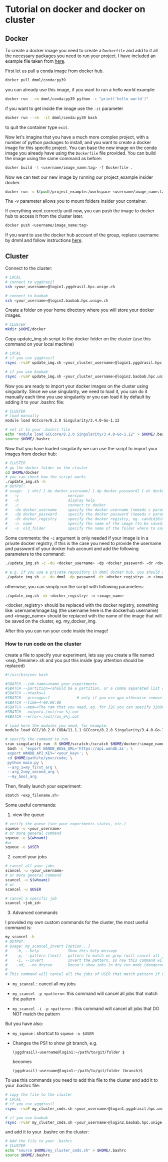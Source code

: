 # Tutorial on docker and docker on cluster

## Docker
To create a docker image you need to create a `Dockerfile` and add to it all the necessary packages you need to run your project.
I have included an example file taken from [here](https://hub.docker.com/repository/docker/dmml/conda/general).

First let us pull a conda image from docker hub.

```bash
docker pull dmml/conda:py39
```

you can already use this image, if you want to run a hello world example:

```bash
docker run --rm dmml/conda:py39 python -c "print('hello world')"
```

if you want to get inside the image use the `-it` parameter
```bash
docker run --rm  -it dmml/conda:py39 bash
```

to quit the container type `exit`.

Now let's imagine that you have a much more complex project, with a number of python packages to install, and you want to create a docker image for this specific project. You can base the new image on the conda image you already have using the `Dockerfile` file provided.
You can build the image using the same command as before:
```bash
docker build -t <username/image_name:tag> -f Dockerfile .
```

Now we can test our new image by running our project_example insider docker.

```bash
docker run -v $(pwd)/project_example:/workspace <username/image_name:tag> python main.py
```

The -v parameter allows you to mount folders insider your container.

If everything went correctly until now, you can push the image to docker hub to access it from the cluster later.
```bash
docker push <username/image_name:tag>
```

If you want to use the docker hub account of the group, replace username by dmml and follow instructions [here](https://bitbucket.org/dmmlgeneva/dockerhub/src/master/).

## Cluster

Connect to the cluster:

```bash
# LOCAL
# connect to yggdrasil
ssh <your_username>@login1.yggdrasil.hpc.unige.ch

# connect to baobab
ssh <your_username>@login2.baobab.hpc.unige.ch 
```

Create a folder on your home directory where you will store your docker images.

```bash
# CLUSTER
mkdir $HOME/docker
```

Copy update_img.sh script to the docker folder on the cluster (use this command on your local machine)

```bash
# LOCAL
# if you use yggdrasil
rsync -rvaP update_img.sh <your_cluster_username>@login1.yggdrasil.hpc.unige.ch:~/docker/.

# if you use baobab
rsync -rvaP update_img.sh <your_cluster_username>@login2.baobab.hpc.unige.ch:~/docker/.
```

Now you are ready to import your docker images on the cluster using singularity.
Since we use singularity, we need to load it, you can do it manually each time you use singularity or you can load it by default by adding it to your .bashrc file:

```bash
# CLUSTER
# load manually
module load GCCcore/8.2.0 Singularity/3.4.0-Go-1.12

# set it to your .bashrc file
echo "module load GCCcore/8.2.0 Singularity/3.4.0-Go-1.12" > $HOME/.bashrc
source $HOME/.bashrc
```

Now that you have loaded singularity we can use the script to import your images from docker hub:

```bash
# CLUSTER
# go the docker folder on the cluster
cd $HOME/docker
# you can check how the script works
./update_img.sh -h
# OUTPUT:
# usage:  [-vhc] [-du docker_username] [-dp docker_password] [-dr docker_registry] [-n name] [-o old_folder]
#   -v                      version
#   -h                      display help
#   -c                      connect to docker
#   -du docker_username     specify the docker username (neeeds c parameter to connect to docker)
#   -dp docker_password     specify the docker password (neeeds c parameter to connect to docker)
#   -dr docker_registry     specify the docker registry, eg. candidj0/milozero:latest
#   -n  name                specify the name of the image (to be saved), eg. milozero
#   -o  old_folder          specify the name of the folder where to save old images
```

Some comments: the `-c` argument is only needed if your image is in a private docker registry, if this is the case you need to provide the username and password of your docker hub account and add the following parameters to the command:

```bash
./update_img.sh -c -du <docker_username> -dp <docker_password> -dr <docker_registry> -n <image_name>

# e.g. if you use a private repository in dmml docker hub, you should specify
./update_img.sh -c -du dmml -dp password -dr <docker_registry> -n <image_name> 
```

otherwise, you can simply run the script with following parameters:

```bash
./update_img.sh -dr <docker_registry> -n <image_name>
```

<docker_registry> should be replaced with the docker registry, something like: username/image:tag (the username here is the dockerhub username)
and <image_name> should be replaced with the name of the image that will be saved on the cluster, eg. my_docker_img.

After this you can run your code inside the image!

### How to run code on the cluster

create a file to specify your experiment, lets say you create a file named <exp_filename>.sh and you put this inside (pay attention <placeholders> should be replaced)

```bash
#!/usr/bin/env bash

#SBATCH --job-name=<name_your_experiment>
#SBATCH --partition=<should be a partition, or a comma separeted list of partitions>
#SBATCH --ntasks=1
#SBATCH --gres=gpu:1            # only if you use gpu otherwise remove this line
#SBATCH --time=4-00:00:00
#SBATCH --mem=<The ram that you need, eg. for 32G you can specify 32000>
#SBATCH --output=./out/run_%j.out
#SBATCH --error=./out/run_e%j.out

# load here the modules you need, for example:
module load GCC/10.2.0 CUDA/11.1.1 GCCcore/8.2.0 Singularity/3.4.0-Go-1.12

# specify the command to run
srun singularity run -B $HOME/scratch:/scratch $HOME/docker/<image_name>.sif \
 bash -c "export WANDB_BASE_URL='https://api.wandb.ai'; \
 export WANDB_API_KEY='<your_key>'; \
 cd $HOME/path/to/your/code; \
 python main.py \
 --arg_1=my_first_arg \
 --arg_2=my_second_arg \
 --my_bool_arg 
```

Then, finally launch your experiment:

```bash
sbatch <exp_filename.sh>
```

Some useful commands:

1. view the queue
```bash
# verify the queue (see your experiments status, etc.)
squeue -u <your_username>
# or more general command
squeue -u $(whoami)
#or
squeue -u $USER
```

2.  cancel your jobs
```bash
# cancel all your jobs
scancel -u <your_username>
# or more general command
scancel -u $(whoami)
# or
scancel -u $USER

# cancel a specific job
scancel <job_id>

```

3. Advanced commands

I provided my own custom commands for the cluster, the most useful command is:
```bash
my_scancel -h
# OUTPUT:
# Usage: my_scancel_invert [option...]
#    -h, --help             Show this help message
#    -p, --pattern [text]   pattern to match on grep (will cancel all jobs that match this pattern)
#    -i, --invert           invert the pattern, so now this command will KEEP jobs that match the pattern
#    -nd, --no_dryrun       Doesn't show jobs in dry run mode (dangerous)
# 
# This command will cancel all the jobs of USER that match pattern if neither -i or --invert are specified, and cancel all jobs that DO NOT match the pattern if -i or --invert are specified!
```

- `my_scancel` : cancel all my jobs

- `my_scancel -p <pattern>`: this command will cancel all jobs that match the pattern

- `my_scancel -i -p <pattern>` : this command will cancel all jobs that DO NOT match the pattern
  
But you have also:

- `my_squeue` : shortcut to `squeue -u $USER`
  
- Changes the PS1 to show git branch, e.g.
  
    `(yggdrasil)-username@login1:~/path/to/git/folder $`

    becomes

    `(yggdrasil)-username@login1:~/path/to/git/folder (branch)$`

To use this commands you need to add this file to the cluster and add it to your .bashrc file:
```bash
# copy the file to the cluster
# LOCAL
# if you use yggdrasil
rsync -rvaP my_cluster_cmds.sh <your_username>@login1.yggdrasil.hpc.unige.ch:.

# if you use baobab
rsync -rvaP my_cluster_cmds.sh <your_username>@login2.baobab.hpc.unige.ch:.
```
and add it to your .bashrc on the cluster:

```bash
# Add the file to your .bashrc
# CLUSTER
echo "source $HOME/my_cluster_cmds.sh" > $HOME/.bashrc
source $HOME/.bashrc
```
